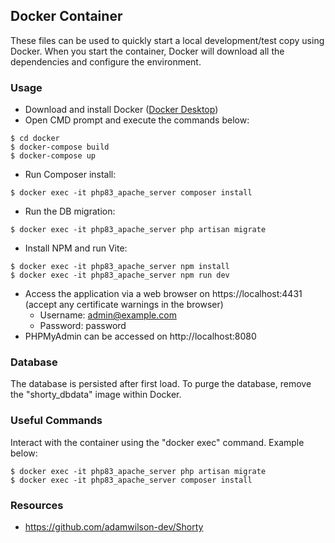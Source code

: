 ## Docker Container

These files can be used to quickly start a local development/test copy using Docker. When you start the container, Docker will download all the dependencies and configure the environment.

### Usage

- Download and install Docker ([Docker Desktop](https://www.docker.com/products/docker-desktop/))
- Open CMD prompt and execute the commands below:

```
$ cd docker
$ docker-compose build
$ docker-compose up
```

- Run Composer install:
```
$ docker exec -it php83_apache_server composer install
```
- Run the DB migration:
```
$ docker exec -it php83_apache_server php artisan migrate
```
- Install NPM and run Vite:
```
$ docker exec -it php83_apache_server npm install
$ docker exec -it php83_apache_server npm run dev
```
- Access the application via a web browser on https://localhost:4431 (accept any certificate warnings in the browser)
  - Username: admin@example.com
  - Password: password
- PHPMyAdmin can be accessed on http://localhost:8080

### Database

The database is persisted after first load. To purge the database, remove the "shorty_dbdata" image within Docker.

### Useful Commands

Interact with the container using the "docker exec" command. Example below:

```
$ docker exec -it php83_apache_server php artisan migrate
$ docker exec -it php83_apache_server composer install
```

### Resources

- https://github.com/adamwilson-dev/Shorty

